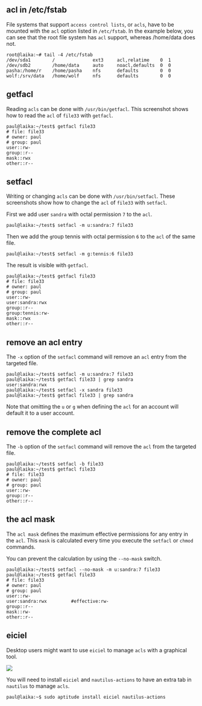 ## acl in /etc/fstab

File systems that support `access control lists`, or
`acls`, have to be mounted with the `acl` option listed in
`/etc/fstab`. In the example below, you can see that the
root file system has `acl` support, whereas /home/data does not.

    root@laika:~# tail -4 /etc/fstab
    /dev/sda1        /              ext3     acl,relatime    0  1
    /dev/sdb2        /home/data     auto     noacl,defaults  0  0
    pasha:/home/r    /home/pasha    nfs      defaults        0  0
    wolf:/srv/data   /home/wolf     nfs      defaults        0  0

## getfacl

Reading `acls` can be done with `/usr/bin/getfacl`. This
screenshot shows how to read the `acl` of `file33` with
`getfacl`.

    paul@laika:~/test$ getfacl file33
    # file: file33
    # owner: paul
    # group: paul
    user::rw-
    group::r--
    mask::rwx
    other::r--

## setfacl

Writing or changing `acls` can be done with
`/usr/bin/setfacl`. These screenshots show how to change
the `acl` of `file33` with `setfacl`.

First we add `u`ser `sandra` with octal permission `7` to the `acl`.

    paul@laika:~/test$ setfacl -m u:sandra:7 file33

Then we add the `g`roup tennis with octal permission `6` to the `acl` of
the same file.

    paul@laika:~/test$ setfacl -m g:tennis:6 file33

The result is visible with `getfacl`.

    paul@laika:~/test$ getfacl file33 
    # file: file33
    # owner: paul
    # group: paul
    user::rw-
    user:sandra:rwx
    group::r--
    group:tennis:rw-
    mask::rwx
    other::r--

## remove an acl entry

The `-x` option of the `setfacl` command will remove an `acl` entry from
the targeted file.

    paul@laika:~/test$ setfacl -m u:sandra:7 file33 
    paul@laika:~/test$ getfacl file33 | grep sandra
    user:sandra:rwx
    paul@laika:~/test$ setfacl -x sandra file33
    paul@laika:~/test$ getfacl file33 | grep sandra

Note that omitting the `u` or `g` when defining the `acl` for an account
will default it to a user account.

## remove the complete acl

The `-b` option of the `setfacl` command will remove the `acl` from the
targeted file.

    paul@laika:~/test$ setfacl -b file33 
    paul@laika:~/test$ getfacl file33 
    # file: file33
    # owner: paul
    # group: paul
    user::rw-
    group::r--
    other::r--

## the acl mask

The `acl mask` defines the maximum effective permissions for any entry
in the `acl`. This `mask` is calculated every time you execute the
`setfacl` or `chmod` commands.

You can prevent the calculation by using the `--no-mask` switch.

    paul@laika:~/test$ setfacl --no-mask -m u:sandra:7 file33
    paul@laika:~/test$ getfacl file33
    # file: file33
    # owner: paul
    # group: paul
    user::rw-
    user:sandra:rwx         #effective:rw-
    group::r--
    mask::rw-
    other::r--
            

## eiciel

Desktop users might want to use `eiciel` to manage
`acls` with a graphical tool.

![](../images/eiciel_acls.jpg)

You will need to install `eiciel` and `nautilus-actions` to have an
extra tab in `nautilus` to manage `acls`.

    paul@laika:~$ sudo aptitude install eiciel nautilus-actions
            
